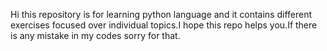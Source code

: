 Hi this repository is for learning python language and it contains different exercises focused over individual topics.I hope this repo helps you.If there is any mistake in my codes sorry for that.

